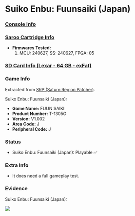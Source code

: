 # Suiko Enbu: Fuunsaiki (Japan)

### [Console Info](../../../../../Info/Consoles/VA13/README.md)

### [Saroo Cartridge Info](../../../../../Info/Cartridges/GuangzhouSanStarOnlineShop/1.6/README.md)

- <b>Firmwares Tested:</b>
  1. MCU: 240627, SS: 240627, FPGA: 05

### [SD Card Info (Lexar - 64 GB - exFat)](../../../../../Info/SdCards/Lexar/64GB/exfat/README.md)

### Game Info

Extracted from [SRP (Saturn Region Patcher)](https://segaxtreme.net/resources/saturn-region-patcher.81/download).

Suiko Enbu: Fuunsaiki (Japan):

- <b>Game Name:</b> FUUN SAIKI
- <b>Product Number:</b> T-1305G
- <b>Version:</b> V1.002
- <b>Area Code:</b> J
- <b>Peripheral Code:</b> J

### Status

- Suiko Enbu: Fuunsaiki (Japan): Playable :white_check_mark:

### Extra Info

- It does need a full gameplay test.

### Evidence

Suiko Enbu: Fuunsaiki (Japan):

[![](https://img.youtube.com/vi/PCXrEEooUOA/0.jpg)](https://www.youtube.com/watch?v=PCXrEEooUOA)

